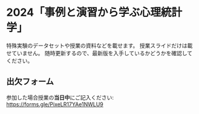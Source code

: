 # 2024「事例と演習から学ぶ心理統計学」
特殊実験のデータセットや授業の資料などを載せます。
授業スライドだけは載せていません。
随時更新するので、最新版を入手しているかどうかを確認してください。

## 出欠フォーム
参加した場合授業の**当日中**にご記入ください:
https://forms.gle/PixeLR17YAe1NWLU9

